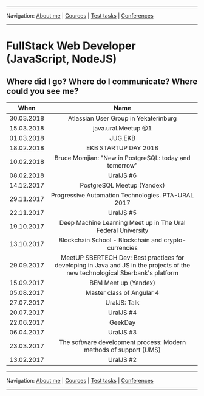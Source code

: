 
___
Navigation: 
[About me](README.md "My experience, skills") |
[Cources](COURCES.md "What am I learning?") |
[Test tasks](TESTS.md "I did this projects") |
[Conferences](CONFERENCES.md "Where could you see me?")
___

# FullStack Web Developer (JavaScript, NodeJS)

## Where did I go? Where do I communicate? Where could you see me?

 When        | Name       |
 ------------- |:-------------:| 
 30.03.2018      | Atlassian User Group in Yekaterinburg  | 
 15.03.2018      | java.ural.Meetup @1 | 
 01.03.2018      | JUG.EKB | 
 18.02.2018      | EKB STARTUP DAY 2018 | 
 10.02.2018      | Bruce Momjian: "New in PostgreSQL: today and tomorrow" |
 08.02.2018      | UralJS #6 |
 14.12.2017      | PostgreSQL Meetup (Yandex) | 
 29.11.2017      | Progressive Automation Technologies. PTA-URAL 2017 | 
 22.11.2017      | UralJS #5 | 
 19.10.2017      | Deep Machine Learning Meet up in The Ural Federal University | 
 13.10.2017      | Blockchain School - Blockchain and crypto-currencies | 
 29.09.2017      | MeetUP SBERTECH Dev: Best practices for developing in Java and JS in the projects of the new technological Sberbank's platform | 
 15.09.2017      | BEM Meet up (Yandex) | 
 05.08.2017      | Master class of Angular 4 | 
 27.07.2017      | UralJS: Talk | 
 20.07.2017      | UralJS #4 | 
 22.06.2017      | GeekDay | 
 06.04.2017      | UralJS #3 | 
 23.03.2017      | The software development process: Modern methods of support (UMS) | 
 13.02.2017      | UralJS #2 | 




___
Navigation: 
[About me](README.md "My experience, skills") |
[Cources](COURCES.md "What am I learning?") |
[Test tasks](TESTS.md "I did this projects") |
[Conferences](CONFERENCES.md "Where could you see me?")
___
